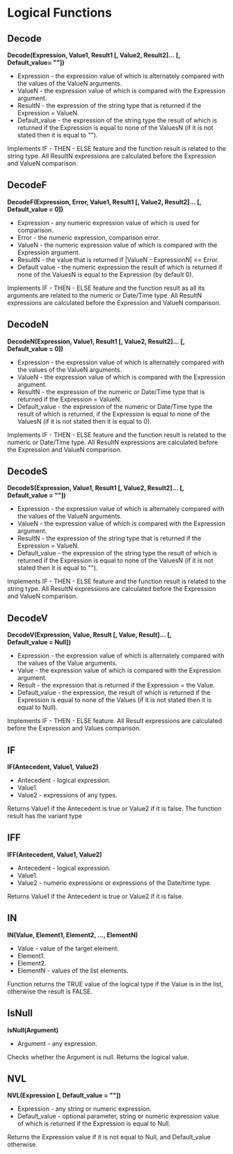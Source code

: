 # Logical Functions

## Decode

**Decode(Expression, Value1, Result1 [, Value2, Result2]... [, Default\_value= ""])**

* Expression - the expression value of which is alternately compared with the values of the ValueN arguments.
* ValueN - the expression value of which is compared with the Expression argument.
* ResultN - the expression of the string type that is returned if the Expression = ValueN.
* Default\_value - the expression of the string type the result of which is returned if the Expression is equal to none of the ValuesN (if it is not stated then it is equal to "").

Implements IF - THEN - ELSE feature and the function result is related to the string type.
All ResultN expressions are calculated before the Expression and ValueN comparison.

## DecodeF

**DecodeF(Expression, Error, Value1, Result1 [, Value2, Result2]... [, Default\_value = 0])**

* Expression - any numeric expression value of which is used for comparison.
* Error - the numeric expression, comparison error.
* ValueN - the numeric expression value of which is compared with the Expression argument.
* ResultN - the value that is returned if |ValueN - ExpressionN| <= Error.
* Default value - the numeric expression the result of which is returned if none of the ValuesN is equal to the Expression (by default 0).

Implements IF - THEN - ELSE feature and the function result as all its arguments are related to the numeric or Date/Time type.
All ResultN expressions are calculated before the Expression and ValueN comparison.

## DecodeN

**DecodeN(Expression, Value1, Result1 [, Value2, Result2]... [, Default\_value = 0])**

* Expression - the expression value of which is alternately compared with the values of the ValueN arguments.
* ValueN - the expression value of which is compared with the Expression argument.
* ResultN - the expression of the numeric or Date/Time type that is returned if the Expression = ValueN.
* Default\_value - the expression of the numeric or Date/Time type the result of which is returned, if the Expression is equal to none of the ValuesN (if it is not stated then it is equal to 0).

Implements IF - THEN - ELSE feature and the function result is related to the numeric or Date/Time type.
All ResultN expressions are calculated before the Expression and ValueN comparison.

## DecodeS

**DecodeS(Expression, Value1, Result1 [, Value2, Result2]... [, Default\_value = ""])**

* Expression - the expression value of which is alternately compared with the values of the ValueN arguments.
* ValueN - the expression value of which is compared with the Expression argument.
* ResultN - the expression of the string type that is returned if the Expression = ValueN.
* Default\_value - the expression of the string type the result of which is returned if the Expression is equal to none of the ValuesN (if it is not stated then it is equal to "").

Implements IF - THEN - ELSE feature and the function result is related to the string type.
All ResultN expressions are calculated before the Expression and ValueN comparison.

## DecodeV

**DecodeV(Expression, Value, Result [, Value, Result]... [, Default\_value = Null])**

* Expression - the expression value of which is alternately compared with the values of the Value arguments.
* Value - the expression value of which is compared with the Expression argument.
* Result - the expression that is returned if the Expression = the Value.
* Default\_value - the expression, the result of which is returned if the Expression is equal to none of the Values (if it is not stated then it is equal to Null).

Implements IF - THEN - ELSE feature.
All Result expressions are calculated before the Expression and Values comparison.

## IF

**IF(Antecedent, Value1, Value2)**

* Antecedent - logical expression.
* Value1.
* Value2 - expressions of any types.

Returns Value1 if the Antecedent is true or Value2 if it is false. The function result has the variant type

## IFF

**IFF(Antecedent, Value1, Value2)**

* Antecedent - logical expression.
* Value1.
* Value2 - numeric expressions or expressions of the Date/time type.

Returns Value1 if the Antecedent is true or Value2 if it is false.

## IN

**IN(Value, Element1, Element2, ..., ElementN)**

* Value - value of the target element.
* Element1.
* Element2.
* ElementN - values of the list elements.

Function returns the TRUE value of the logical type if the Value is in the list, otherwise the result is FALSE.

## IsNull

**IsNull(Argument)**

* Argument - any expression.

Checks whether the Argument is null. Returns the logical value.

## NVL

**NVL(Expression [, Default\_value = ""])**

* Expression - any string or numeric expression.
* Default\_value - optional parameter, string or numeric expression value of which is returned if the Expression is equal to Null.

Returns the Expression value if it is not equal to Null, and Default\_value otherwise.
